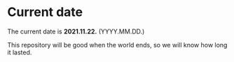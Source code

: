 # Current date

The current date is **2021.11.22.** (YYYY.MM.DD.)

This repository will be good when the world ends, so we will know how long it lasted.